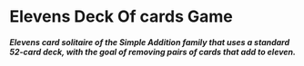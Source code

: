 # Elevens Deck Of cards Game
##### Elevens card solitaire of the Simple Addition family that uses a standard 52-card deck, with the goal of removing pairs of cards that add to eleven. 
